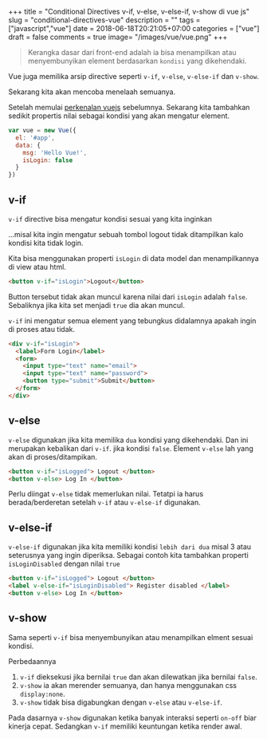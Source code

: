 +++
title = "Conditional Directives v-if, v-else, v-else-if, v-show di vue js"
slug = "conditional-directives-vue"
description = ""
tags = ["javascript","vue"]
date = 2018-06-18T20:21:05+07:00
categories = ["vue"]
draft = false
comments = true
image= "/images/vue/vue.png"
+++

> Kerangka dasar dari front-end adalah ia bisa menampilkan atau menyembunyikan element berdasarkan `kondisi` yang dikehendaki. 

Vue juga memilika arsip directive seperti `v-if`, `v-else`, `v-else-if` dan `v-show`.

Sekarang kita akan mencoba menelaah semuanya.

Setelah memulai [perkenalan vuejs](/post/vuejs) sebelumnya. Sekarang kita tambahkan sedikit propertis nilai sebagai kondisi yang akan mengatur element.

```js
var vue = new Vue({
  el: '#app',
  data: {
    msg: 'Hello Vue!',
    isLogin: false
  }
})
```

## v-if
`v-if` directive bisa mengatur kondisi sesuai yang kita inginkan

...misal kita ingin mengatur sebuah tombol logout tidak ditampilkan kalo kondisi kita tidak login.

Kita bisa menggunakan properti `isLogin` di data model dan menampilkannya di view atau html. 

```html
<button v-if="isLogin">Logout</button>
```

Button tersebut tidak akan muncul karena nilai dari `isLogin` adalah `false`. Sebaliknya jika kita set menjadi `true` dia akan muncul.

`v-if` ini mengatur semua element yang tebungkus didalamnya apakah ingin di proses atau tidak.

```html
<div v-if="isLogin">
  <label>Form Login</label>
  <form>
    <input type="text" name="email">
    <input type="text" name="password">
    <button type="submit">Submit</button>
  </form>
</div>
```

## v-else

`v-else` digunakan jika kita memilika `dua` kondisi yang dikehendaki. Dan ini merupakan kebalikan dari `v-if`. jika kondisi `false`. Element `v-else` lah yang akan di proses/ditampikan.

```html
<button v-if="isLogged"> Logout </button>
<button v-else> Log In </button>
```

Perlu diingat `v-else` tidak memerlukan nilai. Tetatpi ia harus berada/berderetan setelah `v-if` atau `v-else-if` digunakan.

## v-else-if

`v-else-if` digunakan jika kita memiliki kondisi `lebih dari dua` misal 3 atau seterusnya yang ingin diperiksa. Sebagai contoh kita tambahkan properti `isLoginDisabled` dengan nilai `true`

```html
<button v-if="isLogged"> Logout </button>
<label v-else-if="isLoginDisabled"> Register disabled </label>
<button v-else> Log In </button>
```

## v-show
Sama seperti `v-if` bisa menyembunyikan atau menampilkan elment sesuai kondisi.

Perbedaannya

1. `v-if` dieksekusi jika bernilai `true` dan akan dilewatkan jika bernilai `false`.
2. `v-show` ia akan merender semuanya, dan hanya menggunakan css `display:none`.
3. `v-show` tidak bisa digabungkan dengan `v-else` atau `v-else-if`.

Pada dasarnya `v-show` digunakan ketika banyak interaksi seperti `on-off` biar kinerja cepat. Sedangkan `v-if` memiliki keuntungan ketika render awal.


